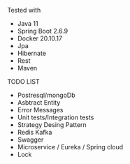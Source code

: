 Tested with

- Java 11
- Spring Boot 2.6.9
- Docker 20.10.17
- Jpa 
- Hibernate
- Rest
- Maven

TODO LIST

- Postresql/mongoDb
- Asbtract Entity
- Error Messages
- Unit tests/Integration tests
- Strategy Desing Pattern
- Redis Kafka
- Swagger
- Microservice / Eureka / Spring cloud
- Lock
